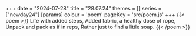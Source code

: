+++
date = "2024-07-28"
title = "28.07.24"
themes = []
series = ["newday24"]
[params]
  colour = 'poem'
  pageKey = 'src/poem.js'
+++
{{< poem >}}
Life with added steps,
Added fabric, a healthy dose of rope,
Unpack and pack as if in reps,
Rather just to find a little soap.
{{< /poem >}}